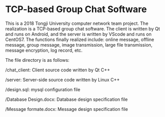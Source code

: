 # TCP-based Group Chat Software
 This is a 2018 Tongji University computer network team project. The realization is a TCP-based group chat software. The client is written by Qt and runs on Android, and the server is written by VScode and runs on CentOS7. The functions finally realized include: online message, offline message, group message, image transmission, large file transmission, message encryption, log record, etc.

 The file directory is as follows:


 /chat_client: Client source code written by Qt C++


 /server: Server-side source code written by Linux C++


 /design.sql: mysql configuration file


 /Database Design.docx: Database design specification file


 /Message formate.docx: Message design specification file

 
